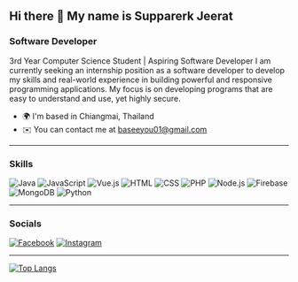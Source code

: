 ## Hi there 👋 My name is Supparerk Jeerat

### Software Developer
3rd Year Computer Science Student | Aspiring Software Developer I am currently seeking an internship position as a software developer to develop my skills and real-world experience in building powerful and responsive programming applications. My focus is on developing programs that are easy to understand and use, yet highly secure.
- 🌍 I'm based in Chiangmai, Thailand  
- ✉️ You can contact me at [baseeyou01@gmail.com](mailto:baseeyou01@gmail.com)
  
---

### Skills  
![Java](https://img.shields.io/badge/Java-ED8B00?style=for-the-badge&logo=java&logoColor=white)
![JavaScript](https://img.shields.io/badge/JavaScript-323330?style=for-the-badge&logo=javascript&logoColor=F7DF1E)
![Vue.js](https://img.shields.io/badge/Vue.js-35495E?style=for-the-badge&logo=vue.js&logoColor=4FC08D)
![HTML](https://img.shields.io/badge/HTML5-E34F26?style=for-the-badge&logo=html5&logoColor=white)
![CSS](https://img.shields.io/badge/CSS3-1572B6?style=for-the-badge&logo=css3&logoColor=white)
![PHP](https://img.shields.io/badge/PHP-777BB4?style=for-the-badge&logo=php&logoColor=white)
![Node.js](https://img.shields.io/badge/Node.js-339933?style=for-the-badge&logo=nodedotjs&logoColor=white)
![Firebase](https://img.shields.io/badge/Firebase-ffca28?style=for-the-badge&logo=firebase&logoColor=black)
![MongoDB](https://img.shields.io/badge/MongoDB-4EA94B?style=for-the-badge&logo=mongodb&logoColor=white)
![Python](https://img.shields.io/badge/Python-3776AB?style=for-the-badge&logo=python&logoColor=white)

---

### Socials  
[![Facebook](https://img.shields.io/badge/Facebook-1877F2?style=for-the-badge&logo=facebook&logoColor=white)]([https://facebook.com](https://www.facebook.com/barame.noroko/))
[![Instagram](https://img.shields.io/badge/Instagram-E4405F?style=for-the-badge&logo=instagram&logoColor=white)]([https://instagram.com](https://www.instagram.com/bbnz_zn/))

---
[![Top Langs](https://github-readme-stats.vercel.app/api/top-langs/?username=anuraghazra)](https://github.com/anuraghazra/github-readme-stats)



